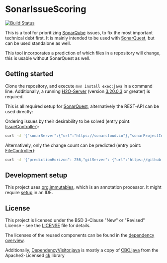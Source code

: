 # SonarIssueScoring

[![Build Status](https://travis-ci.org/viadee/sonarIssueScoring.svg?branch=master)](https://travis-ci.org/viadee/sonarIssueScoring)

This is a tool for prioritizing [SonarQube](https://www.sonarqube.org/) issues, to fix the most important technical debt first.
 It is mainly intended to be used with [SonarQuest](https://github.com/viadee/sonarQuest), but can be used standalone as well.

This tool incorporates a prediction of which files in a repository will change, this is usable without SonarQuest as well.


## Getting started

Clone the repository, and execute `mvn install exec:java` in a command line. Additionally, a running [H2O-Server](https://h2o.ai) (version [3.20.0.3](http://h2o-release.s3.amazonaws.com/h2o/latest_stable.html) or greater) is required. 

This is all required setup for [SonarQuest](https://github.com/viadee/sonarQuest), alternatively the REST-API can be used directly: 

Ordering issues by their desirability to be solved (entry point: [IssueController](src/main/java/de/viadee/sonarIssueScoring/web/IssueController.java)): 

```bash
curl -d '{"sonarServer":{"url":"https://sonarcloud.io"},"sonarProjectId":"commons-io:commons-io","predictionHorizon": 256,"gitServer": {"url":"https://github.com/apache/commons-io"},"h2oUrl":"http://localhost:54321"}' -H "Content-Type: application/json" -X POST http://localhost:5432/issues/desirability
```

Alternatively, only the change count can be predicted (entry point: [FileController](src/main/java/de/viadee/sonarIssueScoring/web/FileController.java)):

```bash
curl -d '{"predictionHorizon": 256,"gitServer": {"url":"https://github.com/apache/commons-io"},"h2oUrl":"http://localhost:54321"}' -H "Content-Type: application/json" -X POST http://localhost:5432/files/predict
```

## Development setup

This project uses [org.immutables](https://immutables.github.io), which is an annotation processor.
It might require [setup](https://immutables.github.io/apt.html) in an IDE.

## License
This project is licensed under the BSD 3-Clause "New" or "Revised" License - see the [LICENSE](LICENSE) file for details.

The licenses of the reused components can be found in the [dependency overview](https://rawgit.com/viadee/sonarIssueScoring/master/docs/MavenSite/dependencies.html).

Additionally, [DependencyVisitor.java](src/main/java/de/viadee/sonarIssueScoring/service/prediction/extract/DependencyVisitor.java) is mostly a copy of 
[CBO.java](https://github.com/mauricioaniche/ck/blob/master/src/main/java/com/github/mauricioaniche/ck/metric/CBO.java) from the Apache2-Licensed [ck](https://github.com/mauricioaniche/ck) library
 

